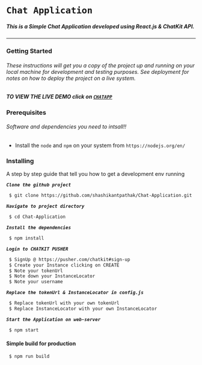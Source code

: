 # `Chat Application`
##### This is a Simple Chat Application developed using React.js & ChatKit API.
-------------------------------------------------------------------------------
### Getting Started
###### These instructions will get you a copy of the project up and running on your local machine for development and testing purposes. See deployment for notes on how to deploy the project on a live system.

##### **TO VIEW THE LIVE DEMO click on [`CHATAPP`](https://chatapp-961a0.firebaseapp.com/)**
 
 ### Prerequisites
 

 ###### Software and dependencies you need to intsall!!
  - Install the `node` and `npm` on your system from `https://nodejs.org/en/`
    





### Installing

A step by step  guide that tell you how to get a development env running

**_`Clone the github project`_**
```sh
 $ git clone https://github.com/shashikantpathak/Chat-Application.git
```
**_`Navigate to project directory`_**
```sh
 $ cd Chat-Application
```

**_`Install the dependencies`_**
```sh
 $ npm install 
```
**_`Login to CHATKIT PUSHER`_**
```sh
 $ SignUp @ https://pusher.com/chatkit#sign-up
 $ Create your Instance clicking on CREATE
 $ Note your tokenUrl
 $ Note down your InstanceLocator
 $ Note your username
```
**_`Replace the tokenUrl & InstanceLocator in config.js`_**
```sh
 $ Replace tokenUrl with your own tokenUrl
 $ Replace InstanceLocator with your own InstanceLocator
```
**_`Start the Application on web-server`_**
```sh
 $ npm start 
```
 #### **Simple build for production** ####

```sh
 $ npm run build 
```




